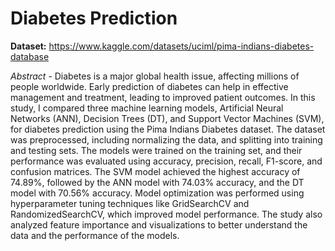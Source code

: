 <h1>Diabetes Prediction</h1>
<p><strong>Dataset:</strong> <a href="https://www.kaggle.com/datasets/uciml/pima-indians-diabetes-database">https://www.kaggle.com/datasets/uciml/pima-indians-diabetes-database</a></p>
<p><em>Abstract</em> - Diabetes is a major global health issue, affecting millions of people worldwide. 
Early prediction of diabetes can help in effective management and treatment, leading to improved patient outcomes.
In this study, I compared three machine learning models, Artificial Neural Networks (ANN), Decision Trees (DT), and Support Vector Machines (SVM), for diabetes prediction using the Pima Indians Diabetes dataset. The dataset was preprocessed, including normalizing the data, and splitting into training and testing sets.
The models were trained on the training set, and their performance was evaluated using accuracy, precision, recall, F1-score, and confusion matrices.
The SVM model achieved the highest accuracy of 74.89%, followed by the ANN model with 74.03% accuracy, and the DT model with 70.56% accuracy.
Model optimization was performed using hyperparameter tuning techniques like GridSearchCV and RandomizedSearchCV, which improved model performance.
The study also analyzed feature importance and visualizations to better understand the data and the performance of the models.</p>
